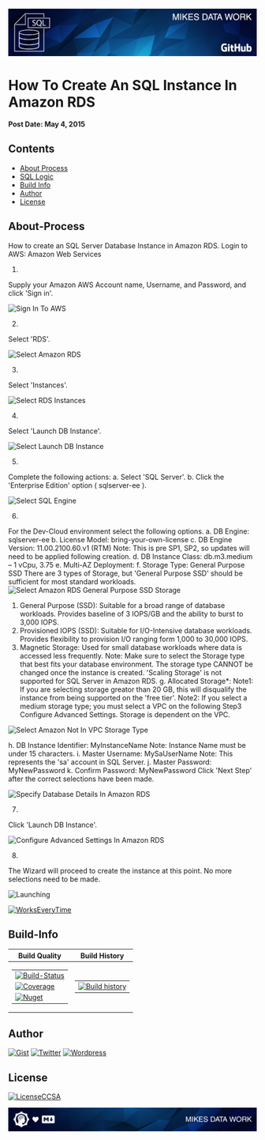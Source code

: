 ![MIKES DATA WORK GIT REPO](https://raw.githubusercontent.com/mikesdatawork/images/master/git_mikes_data_work_banner_01.png "Mikes Data Work")        

# How To Create An SQL Instance In Amazon RDS
**Post Date: May 4, 2015**        



## Contents    
- [About Process](##About-Process)  
- [SQL Logic](#SQL-Logic)  
- [Build Info](#Build-Info)  
- [Author](#Author)  
- [License](#License)       

## About-Process

<p>How to create an SQL Server Database Instance in Amazon RDS.
Login to AWS: Amazon Web Services</p>

1.
Supply your Amazon AWS Account name, Username, and Password, and click 'Sign in'.

![Sign In To AWS]( https://mikesdatawork.files.wordpress.com/2015/05/image0011.jpg "Sign In To Amazan AWS")
 
2.
Select 'RDS'.

![Select Amazon RDS]( https://mikesdatawork.files.wordpress.com/2015/05/image002.jpg "Select Amazon RDS")
 
3.
Select 'Instances'.

![Select RDS Instances]( https://mikesdatawork.files.wordpress.com/2015/05/image003.jpg "Select RDS Instances")
 
4.
Select 'Launch DB Instance'.

![Select Launch DB Instance]( https://mikesdatawork.files.wordpress.com/2015/05/image004.jpg "Select Launch DB Instance")
 
5.
Complete the following actions:
a. Select 'SQL Server'.
b. Click the 'Enterprise Edition' option ( sqlserver-ee ).

![Select SQL Engine]( https://mikesdatawork.files.wordpress.com/2015/05/image005.jpg "Select SQL Engine")
 
6.
For the Dev-Cloud environment select the following options.
a. DB Engine: sqlserver-ee
b. License Model: bring-your-own-license
c. DB Engine Version: 11.00.2100.60.v1 (RTM)
Note: This is pre SP1, SP2, so updates will need to be applied following creation.
d. DB Instance Class: db.m3.medium – 1 vCpu, 3.75
e. Multi-AZ Deployment:
f. Storage Type: General Purpose SSD
There are 3 types of Storage, but 'General Purpose SSD' should be sufficient for most standard workloads.
![Select Amazon RDS General Purpose SSD Storage]( https://mikesdatawork.files.wordpress.com/2015/05/image006.png "Select General Purpose For Amazon Allocated Storage")
 
1. General Purpose (SSD): Suitable for a broad range of database workloads. Provides baseline of 3 IOPS/GB and the ability to burst to 3,000 IOPS.
2. Provisioned IOPS (SSD): Suitable for I/O-Intensive database workloads. Provides flexibility to provision I/O ranging form 1,000 to 30,000 IOPS.
3. Magnetic Storage: Used for small database workloads where data is accessed less frequently.
Note:
Make sure to select the Storage type that best fits your database environment. The storage type CANNOT be changed once the instance is created. 'Scaling Storage' is not supported for SQL Server in Amazon RDS.
g. Allocated Storage*:
Note1:
If you are selecting storage greator than 20 GB, this will disqualify the instance from being supported on the 'free tier'.
Note2:
If you select a medium storage type; you must select a VPC on the following Step3 Configure Advanced Settings. Storage is dependent on the VPC.

![Select Amazon Not In VPC Storage Type]( https://mikesdatawork.files.wordpress.com/2015/05/image008.jpg "Select Amazon Not In VPC Storage")
 
h. DB Instance Identifier: MyInstanceName
Note: Instance Name must be under 15 characters.
i. Master Username: MySaUserName
Note: This represents the 'sa' account in SQL Server.
j. Master Password: MyNewPassword
k. Confirm Password: MyNewPassword
Click 'Next Step' after the correct selections have been made.

![Specify Database Details In Amazon RDS]( https://mikesdatawork.files.wordpress.com/2015/05/image009.jpg "Specify Database Details In Amazon RDS")
 
7.
Click 'Launch DB Instance'.

![Configure Advanced Settings In Amazon RDS]( https://mikesdatawork.files.wordpress.com/2015/05/image010.jpg "Configure Advanced Settings In Amazon RDS")
 
8.
The Wizard will proceed to create the instance at this point. No more selections need to be made.

![Launching]( https://mikesdatawork.files.wordpress.com/2015/05/image011.jpg "Launching")
 


[![WorksEveryTime](https://forthebadge.com/images/badges/60-percent-of-the-time-works-every-time.svg)](https://shitday.de/)

## Build-Info

| Build Quality | Build History |
|--|--|
|<table><tr><td>[![Build-Status](https://ci.appveyor.com/api/projects/status/pjxh5g91jpbh7t84?svg?style=flat-square)](#)</td></tr><tr><td>[![Coverage](https://coveralls.io/repos/github/tygerbytes/ResourceFitness/badge.svg?style=flat-square)](#)</td></tr><tr><td>[![Nuget](https://img.shields.io/nuget/v/TW.Resfit.Core.svg?style=flat-square)](#)</td></tr></table>|<table><tr><td>[![Build history](https://buildstats.info/appveyor/chart/tygerbytes/resourcefitness)](#)</td></tr></table>|

## Author

[![Gist](https://img.shields.io/badge/Gist-MikesDataWork-<COLOR>.svg)](https://gist.github.com/mikesdatawork)
[![Twitter](https://img.shields.io/badge/Twitter-MikesDataWork-<COLOR>.svg)](https://twitter.com/mikesdatawork)
[![Wordpress](https://img.shields.io/badge/Wordpress-MikesDataWork-<COLOR>.svg)](https://mikesdatawork.wordpress.com/)

    
## License
[![LicenseCCSA](https://img.shields.io/badge/License-CreativeCommonsSA-<COLOR>.svg)](https://creativecommons.org/share-your-work/licensing-types-examples/)

![Mikes Data Work](https://raw.githubusercontent.com/mikesdatawork/images/master/git_mikes_data_work_banner_02.png "Mikes Data Work")

